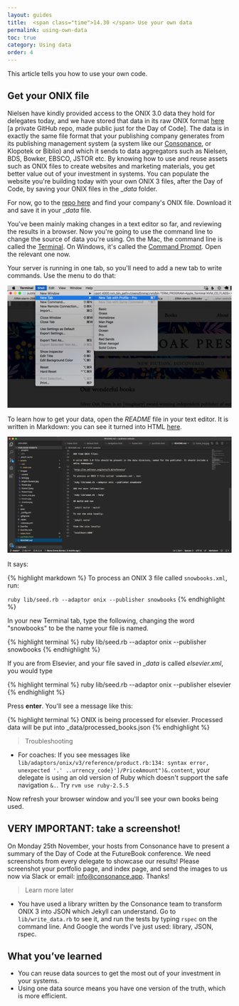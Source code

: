 ```yaml
---
layout: guides
title:  <span class="time">14.30 </span> Use your own data
permalink: using-own-data
toc: true
category: Using data
order: 4
---
```

<!-- <span class="tag tag--draft">Not started</span> -->
<!-- <span class="tag tag--progress">In progress</span> -->
<!-- <span class="tag tag--review">Ready for review</span> -->
<!-- <span class="tag tag--approved">Approved</span> -->

<p class="content__abstract">
  This article tells you how to use your own code.
</p>

## Get your ONIX file
Nielsen have kindly provided access to the ONIX 3.0 data they hold for delegates today, and we have stored that data in its raw ONIX format [here](https://github.com/GeneralProducts/publisher-xml-files) [a private GitHub repo, made public just for the Day of Code]. The data is in exactly the same file format that your publishing company generates from its publishing management system (a system like our [Consonance](https://consonance.app), or Klopotek or Biblio) and which it sends to data aggregators such as Nielsen, BDS, Bowker, EBSCO, JSTOR etc. By knowing how to use and reuse assets such as ONIX files to create websites and marketing materials, you get better value out of your investment in systems. You can populate the website you're building today with your own ONIX 3 files, after the Day of Code, by saving your ONIX files in the __data_ folder.

For now, go to the [repo here](https://github.com/GeneralProducts/publisher-xml-files) and find your company's ONIX file. Download it and save it in your __data_ file.

You've been mainly making changes in a text editor so far, and reviewing the results in a browser. Now you're going to use the command line to change the source of data you're using. On the Mac, the command line is called the [Terminal](glossary#terminal). On Windows, it's called the [Command Prompt](glossary#command-prompt). Open the relevant one now.

Your server is running in one tab, so you'll need to add a new tab to write commands. Use the menu to do that:

![](assets/images/term1.png)

To learn how to get your data, open the _README_ file in your text editor. It is written in Markdown: you can see it turned into HTML [here](https://github.com/GeneralProducts/publisher-website/tree/master).

![](assets/images/readme.png)

It says:

{% highlight markdown %}
To process an ONIX 3 file called `snowbooks.xml`, run:

`ruby lib/seed.rb --adaptor onix --publisher snowbooks`
{% endhighlight  %}

In your new Terminal tab, type the following, changing the word "snowbooks" to be the name your file is named.

{% highlight terminal %}
  ruby lib/seed.rb --adaptor onix --publisher snowbooks
{% endhighlight  %}

If you are from Elsevier, and your file saved in __data_ is called _elsevier.xml_, you would type

{% highlight terminal %}
  ruby lib/seed.rb --adaptor onix --publisher elsevier
{% endhighlight  %}

Press **enter**. You'll see a message like this:

{% highlight terminal %}
  ONIX is being processed for elsevier. Processed data will be put into _data/processed_books.json
{% endhighlight  %}

> <span class="content__learn-more">Troubleshooting</span>
* For coaches: If you see messages like `lib/adaptors/onix/v3/reference/product.rb:134: syntax error, unexpected '.' ..urrency_code}']/PriceAmount")&.content`, your delegate is using an old version of Ruby which doesn't support the safe navigation `&.`. Try `rvm use ruby-2.5.5`


Now refresh your browser window and you'll see your own books being used.

## VERY IMPORTANT: take a screenshot!

On Monday 25th November, your hosts from Consonance have to present a summary of the Day of Code at the FutureBook conference. We need screenshots from every delegate to showcase our results! Please screenshot your portfolio page, and index page, and send the images to us now via Slack or email: info@consonance.app. Thanks!

> <span class="content__learn-more">Learn more later</span>
*  You have used a library written by the Consonance team to transform ONIX 3 into JSON which Jekyll can understand. Go to `lib/write_data.rb` to see it, and run the tests by typing `rspec` on the command line. And Google the words I've just used: library, JSON, rspec.

## What you’ve learned

* You can reuse data sources to get the most out of your investment in your systems.
* Using one data source means you have one version of the truth, which is more efficient.
